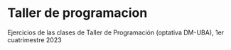 # Taller de programacion
Ejercicios de las clases de Taller de Programación (optativa DM-UBA), 1er cuatrimestre 2023
